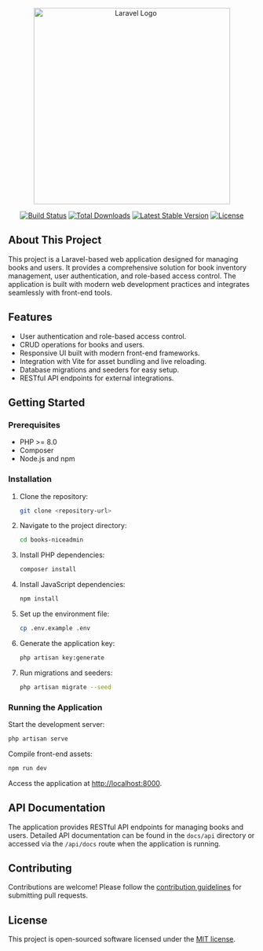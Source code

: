 <p align="center"><a href="https://laravel.com" target="_blank"><img src="https://raw.githubusercontent.com/laravel/art/master/logo-lockup/5%20SVG/2%20CMYK/1%20Full%20Color/laravel-logolockup-cmyk-red.svg" width="400" alt="Laravel Logo"></a></p>

<p align="center">
<a href="https://github.com/laravel/framework/actions"><img src="https://github.com/laravel/framework/workflows/tests/badge.svg" alt="Build Status"></a>
<a href="https://packagist.org/packages/laravel/framework"><img src="https://img.shields.io/packagist/dt/laravel/framework" alt="Total Downloads"></a>
<a href="https://packagist.org/packages/laravel/framework"><img src="https://img.shields.io/packagist/v/laravel/framework" alt="Latest Stable Version"></a>
<a href="https://packagist.org/packages/laravel/framework"><img src="https://img.shields.io/packagist/l/laravel/framework" alt="License"></a>
</p>

## About This Project

This project is a Laravel-based web application designed for managing books and users. It provides a comprehensive solution for book inventory management, user authentication, and role-based access control. The application is built with modern web development practices and integrates seamlessly with front-end tools.

## Features

- User authentication and role-based access control.
- CRUD operations for books and users.
- Responsive UI built with modern front-end frameworks.
- Integration with Vite for asset bundling and live reloading.
- Database migrations and seeders for easy setup.
- RESTful API endpoints for external integrations.

## Getting Started

### Prerequisites

- PHP >= 8.0
- Composer
- Node.js and npm

### Installation

1. Clone the repository:
   ```bash
   git clone <repository-url>
   ```
2. Navigate to the project directory:
   ```bash
   cd books-niceadmin
   ```
3. Install PHP dependencies:
   ```bash
   composer install
   ```
4. Install JavaScript dependencies:
   ```bash
   npm install
   ```
5. Set up the environment file:
   ```bash
   cp .env.example .env
   ```
6. Generate the application key:
   ```bash
   php artisan key:generate
   ```
7. Run migrations and seeders:
   ```bash
   php artisan migrate --seed
   ```

### Running the Application

Start the development server:
```bash
php artisan serve
```

Compile front-end assets:
```bash
npm run dev
```

Access the application at [http://localhost:8000](http://localhost:8000).

## API Documentation

The application provides RESTful API endpoints for managing books and users. Detailed API documentation can be found in the `docs/api` directory or accessed via the `/api/docs` route when the application is running.

## Contributing

Contributions are welcome! Please follow the [contribution guidelines](CONTRIBUTING.md) for submitting pull requests.

## License

This project is open-sourced software licensed under the [MIT license](https://opensource.org/licenses/MIT).
